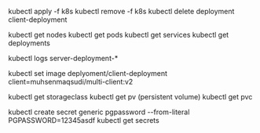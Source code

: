 kubectl apply -f k8s
kubectl remove -f k8s
kubectl delete deployment client-deployment

kubectl get nodes
kubectl get pods
kubectl get services
kubectl get deployments

kubectl logs server-deployment-\*

kubectl set image deplyoment/client-deployment client=muhsenmaqsudi/multi-client:v2

kubectl get storageclass
kubectl get pv (persistent volume)
kubectl get pvc

kubectl create secret generic pgpassword --from-literal PGPASSWORD=12345asdf
kubectl get secrets